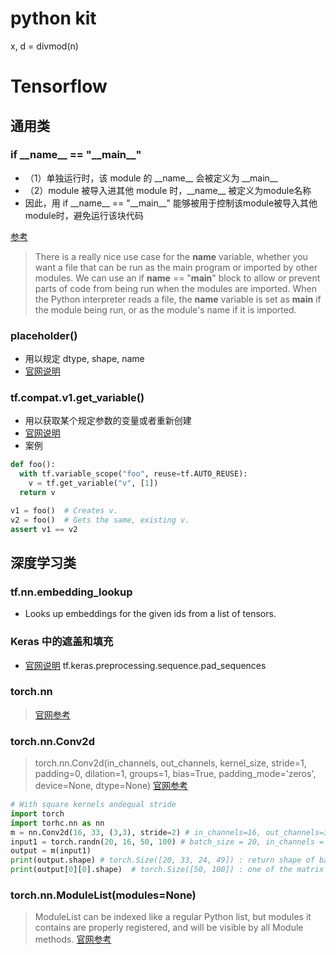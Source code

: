 
# python kit

x, d = divmod(n)

# Tensorflow

## 通用类

### if \_\_name__ == "\_\_main__"
- （1）单独运行时，该 module 的 \_\_name__ 会被定义为 \_\_main__ 
- （2）module 被导入进其他 module 时，\_\_name__ 被定义为module名称
- 因此，用 if \_\_name__ == "\_\_main__" 能够被用于控制该module被导入其他module时，避免运行该块代码


[参考](https://www.freecodecamp.org/news/if-name-main-python-example/#:~:text=We%20can%20use%20an%20if,name%20if%20it%20is%20imported.)
> There is a really nice use case for the __name__ variable, whether you want a file that can be run as the main program or imported by other modules. We can use an if __name__ == "__main__" block to allow or prevent parts of code from being run when the modules are imported.
When the Python interpreter reads a file, the __name__ variable is set as __main__ if the module being run, or as the module's name if it is imported.


### placeholder()
- 用以规定 dtype, shape, name
- [官网说明](https://www.tensorflow.org/api_docs/python/tf/compat/v1/placeholder)

### tf.compat.v1.get_variable()
- 用以获取某个规定参数的变量或者重新创建
- [官网说明](https://www.tensorflow.org/api_docs/python/tf/compat/v1/get_variable)
- 案例
```python
def foo():
  with tf.variable_scope("foo", reuse=tf.AUTO_REUSE):
    v = tf.get_variable("v", [1])
  return v

v1 = foo()  # Creates v.
v2 = foo()  # Gets the same, existing v.
assert v1 == v2
```

## 深度学习类

### tf.nn.embedding_lookup
- Looks up embeddings for the given ids from a list of tensors.

### Keras 中的遮盖和填充
- [官网说明](https://www.tensorflow.org/guide/keras/masking_and_padding)
tf.keras.preprocessing.sequence.pad_sequences

### torch.nn
> [官网参考](https://pytorch.org/docs/stable/nn.html)

### torch.nn.Conv2d

> torch.nn.Conv2d(in_channels, out_channels, kernel_size, stride=1, padding=0, dilation=1, groups=1, bias=True, padding_mode='zeros', device=None, dtype=None)
> [官网参考](https://pytorch.org/docs/stable/generated/torch.nn.Conv2d.html)

```python
# With square kernels andequal stride
import torch
import torhc.nn as nn
m = nn.Conv2d(16, 33, (3,3), stride=2) # in_channels=16, out_channels=33
input1 = torch.randn(20, 16, 50, 100) # batch_size = 20, in_channels = 16, matrix shape = (50,100)
output = m(input1) 
print(output.shape) # torch.Size([20, 33, 24, 49]) : return shape of batch_size = 20, out_channels = 33, (24, 49) as product size  
print(output[0][0].shape)  # torch.Size([50, 100]) : one of the matrix shape is (50, 100)
```

### torch.nn.ModuleList(modules=None)
> ModuleList can be indexed like a regular Python list, but modules it contains are properly registered, and will be visible by all Module methods.
> [官网参考](https://pytorch.org/docs/stable/generated/torch.nn.ModuleList.html?highlight=nn%20modulelist#torch.nn.ModuleList)


